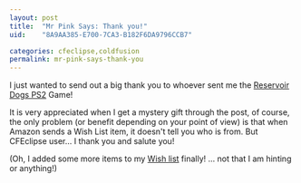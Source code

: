 ```yaml
---
layout: post
title:  "Mr Pink Says: Thank you!"
uid:	"8A9AA385-E700-7CA3-B182F6DA9796CCB7"

categories: cfeclipse,coldfusion
permalink: mr-pink-says-thank-you
---
```

I just wanted to send out a big thank you to whoever sent me the <a href="http://www.amazon.co.uk/Eidos-Reservoir-Dogs-PS2/dp/B000197Z5S/ref=pd_bbs_sr_4/203-9241999-0683963?ie=UTF8&s=videogames&qid=1181730538&sr=8-4">Reservoir Dogs PS2</a> Game! 

It is very appreciated when I get a mystery gift through the post, of course, the only problem (or benefit depending on your point of view) is that when Amazon sends a Wish List item, it doesn't tell you who is from. But CFEclipse user... I thank you and salute you!

(Oh, I added some more items to my <a href="http://www.amazon.co.uk/gp/registry/622WQR01XXWO">Wish list</a> finally! ... not that I am hinting or anything!)